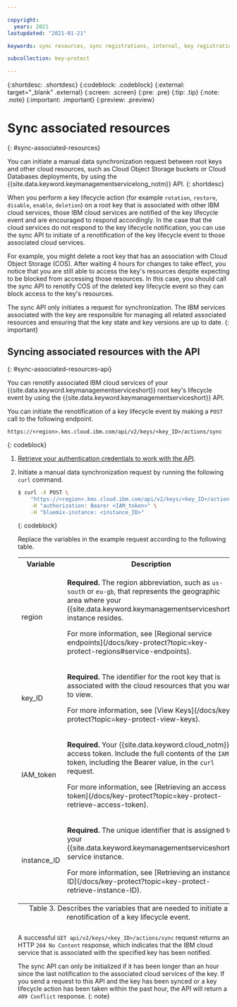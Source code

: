 ```yaml
---

copyright:
  years: 2021
lastupdated: "2021-01-21"

keywords: sync resources, sync registrations, internal, key registration, KYOK, BYOK

subcollection: key-protect

---
```


{:shortdesc: .shortdesc}
{:codeblock: .codeblock}
{:external: target="_blank" .external}
{:screen: .screen}
{:pre: .pre}
{:tip: .tip}
{:note: .note}
{:important: .important}
{:preview: .preview}

# Sync associated resources
{: #sync-associated-resources}

You can initiate a manual data synchronization request between root keys 
and other cloud resources, such as Cloud Object Storage buckets or Cloud 
Databases deployments, by using the
{{site.data.keyword.keymanagementservicelong_notm}} API.
{: shortdesc}


When you perform a key lifecycle action (for example `rotation`, `restore`, 
`disable`, `enable`, `deletion`) on a root key that is associated with other 
IBM cloud services, those IBM cloud services are notified of the key 
lifecycle event and are encouraged to respond accordingly. In the case that 
the cloud services do not respond to the key lifecycle notification, you can 
use the sync API to initiate of a renotification of the key lifecycle event 
to those associated cloud services. 

For example, you might delete a root key that has an association with Cloud 
Object Storage (COS). After waiting 4 hours for changes to take 
effect, you notice that you are still able to access the key's resources 
despite expecting to be blocked from accessing those resources. In this case, 
you should call the sync API to renotify COS of the deleted key lifecycle 
event so they can block access to the key's resources.

The sync API only initiates a request for synchronization. The IBM services 
associated with the key are responsible for managing all related associated 
resources and ensuring that the key state and key versions are up to date.
{: important}

## Syncing associated resources with the API
{: #sync-associated-resources-api}

You can renotify associated IBM cloud services of your 
{{site.data.keyword.keymanagementserviceshort}} root key's lifecycle event by
using the {{site.data.keyword.keymanagementserviceshort}} API.

You can initiate the renotification of a key lifecycle event by making a 
`POST` call to the following endpoint.

```plaintext
https://<region>.kms.cloud.ibm.com/api/v2/keys/<key_ID>/actions/sync
```
{: codeblock}

1. [Retrieve your authentication credentials to work with the API](/docs/key-protect?topic=key-protect-set-up-api).

2. Initiate a manual data synchronization request by running the
   following `curl` command.

    ```sh
    $ curl -X POST \
        "https://<region>.kms.cloud.ibm.com/api/v2/keys/<key_ID>/actions/sync" \
        -H "authorization: Bearer <IAM_token>" \
        -H "bluemix-instance: <instance_ID>"
    ```
    {: codeblock}

    Replace the variables in the example request according to the following
    table.

    <table>
      <tr>
        <th>Variable</th>
        <th>Description</th>
      </tr>

      <tr>
        <td>
          <varname>region</varname>
        </td>
        <td>
          <p>
            <strong>Required.</strong> The region abbreviation, such as
            <code>us-south</code> or <code>eu-gb</code>, that represents the
            geographic area where your
            {{site.data.keyword.keymanagementserviceshort}} instance
            resides.
          </p>
          <p>
            For more information, see
            [Regional service endpoints](/docs/key-protect?topic=key-protect-regions#service-endpoints).
          </p>
        </td>
      </tr>

      <tr>
        <td>
          <varname>key_ID</varname>
        </td>
        <td>
          <p>
            <strong>Required.</strong> The identifier for the root key that is
            associated with the cloud resources that you want to view.
          </p>
          <p>
            For more information, see
            [View Keys](/docs/key-protect?topic=key-protect-view-keys).
          </p>
        </td>
      </tr>

      <tr>
        <td>
          <varname>IAM_token</varname>
        </td>
        <td>
          <p>
            <strong>Required.</strong> Your {{site.data.keyword.cloud_notm}}
            access token. Include the full contents of the <code>IAM</code>
            token, including the Bearer value, in the <code>curl</code> request.
          </p>
          <p>
            For more information, see
            [Retrieving an access token](/docs/key-protect?topic=key-protect-retrieve-access-token).
          </p>
        </td>
      </tr>

      <tr>
        <td>
          <varname>instance_ID</varname>
        </td>
        <td>
          <p>
            <strong>Required.</strong> The unique identifier that is assigned to
            your {{site.data.keyword.keymanagementserviceshort}} service
            instance.
          </p>
          <p>
            For more information, see
            [Retrieving an instance ID](/docs/key-protect?topic=key-protect-retrieve-instance-ID).
          </p>
        </td>
      </tr>

      <caption style="caption-side:bottom;">
        Table 3. Describes the variables that are needed to initiate a renotification of a key
        lifecycle event.
      </caption>
    </table>

    A successful `GET api/v2/keys/<key_ID>/actions/sync` request returns an HTTP `204 No Content` 
    response, which indicates that the IBM cloud service that is associated with the specified key 
    has been notified.

    The sync API can only be initialized if it has been longer than an hour since the last 
    notification to the associated cloud services of the key. If you send a request to this API and 
    the key has been synced or a key lifecycle action has been taken within the past hour,
    the API will return a `409 Conflict` response.
    {: note}
    